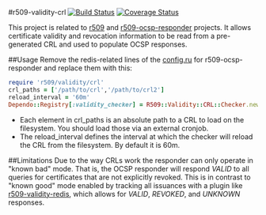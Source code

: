 #r509-validity-crl [![Build Status](https://secure.travis-ci.org/r509/r509-validity-crl.png)](http://travis-ci.org/r509/r509-validity-crl) [![Coverage Status](https://coveralls.io/repos/r509/r509-validity-crl/badge.png?branch=master)](https://coveralls.io/r/r509/r509-validity-crl?branch=master)

This project is related to [r509](http://github.com/r509/r509) and [r509-ocsp-responder](http://github.com/r509/r509-ocsp-responder) projects. It allows certificate validity and revocation information to be read from a pre-generated CRL and used to populate OCSP responses.

##Usage
Remove the redis-related lines of the [config.ru](https://github.com/r509/r509-ocsp-responder#set-up-configru) for r509-ocsp-responder and replace them with this:
```ruby
require 'r509/validity/crl'
crl_paths = ['/path/to/crl','/path/to/crl2']
reload_interval = '60m'
Dependo::Registry[:validity_checker] = R509::Validity::CRL::Checker.new(crl_paths,reload_interval)
```
* Each element in crl\_paths is an absolute path to a CRL to load on the filesystem. You should load those via an external cronjob.
* The reload\_interval defines the interval at which the checker will reload the CRL from the filesystem. By default it is 60m.

##Limitations
Due to the way CRLs work the responder can only operate in "known bad" mode. That is, the OCSP responder will respond *VALID* to all queries for certificates that are not explicitly revoked. This is in contrast to "known good" mode enabled by tracking all issuances with a plugin like [r509-validity-redis](http://github.com/sirsean/r509-validity-redis), which allows for *VALID*, *REVOKED*, and *UNKNOWN* responses.
